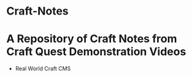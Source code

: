 # Craft-Notes
<h1>A Repository of Craft Notes from Craft Quest Demonstration Videos</h1>

<ul>
  <li>Real World Craft CMS</li>
</ul>
